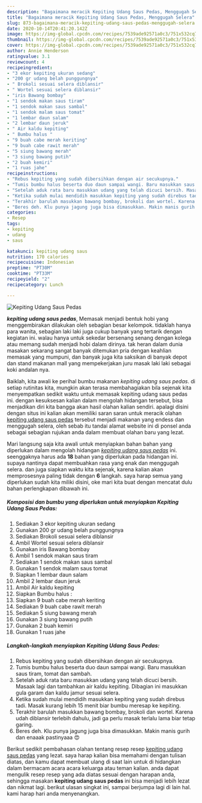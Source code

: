 ```yaml
---
description: "Bagaimana meracik Kepiting Udang Saus Pedas, Menggugah Selera"
title: "Bagaimana meracik Kepiting Udang Saus Pedas, Menggugah Selera"
slug: 873-bagaimana-meracik-kepiting-udang-saus-pedas-menggugah-selera
date: 2020-10-14T20:41:20.142Z
image: https://img-global.cpcdn.com/recipes/7539ade92571a0c3/751x532cq70/kepiting-udang-saus-pedas-foto-resep-utama.jpg
thumbnail: https://img-global.cpcdn.com/recipes/7539ade92571a0c3/751x532cq70/kepiting-udang-saus-pedas-foto-resep-utama.jpg
cover: https://img-global.cpcdn.com/recipes/7539ade92571a0c3/751x532cq70/kepiting-udang-saus-pedas-foto-resep-utama.jpg
author: Annie Henderson
ratingvalue: 3.1
reviewcount: 4
recipeingredient:
- "3 ekor kepiting ukuran sedang"
- "200 gr udang belah punggungnya"
- " Brokoli sesuai selera diblansir"
- " Wortel sesuai selera diblansir"
- "iris Bawang bombay"
- "1 sendok makan saus tiram"
- "1 sendok makan saus sambal"
- "1 sendok malam saus tomat"
- "1 lembar daun salam"
- "2 lembar daun jeruk"
- " Air kaldu kepiting"
- " Bumbu halus "
- "9 buah cabe merah keriting"
- "9 buah cabe rawit merah"
- "5 siung bawang merah"
- "3 siung bawang putih"
- "2 buah kemiri"
- "1 ruas jahe"
recipeinstructions:
- "Rebus kepiting yang sudah dibersihkan dengan air secukupnya."
- "Tumis bumbu halus beserta duo daun sampai wangi. Baru masukkan saus tiram, tomat dan sambah."
- "Setelah aduk rata baru masukkan udang yang telah dicuci bersih. Masaak lagi dan tambahkan air kaldu kepiting. Dibagian ini masukkan gula garam dan kaldu jamur sesuai selera."
- "Ketika sudah mulai mendidih masukkan kepiting yang sudah direbus tadi. Masak kurang lebih 15 menit biar bumbu meresap ke kepiting."
- "Terakhir barulah masukkan bawang bombay, brokoli dan wortel. Karena udah diblansir terlebih dahulu, jadi ga perlu masak terlalu lama biar tetap garing."
- "Beres deh. Klu punya jagung juga bisa dimasukkan. Makin manis gurih dan enaaak pastinyaaa 😍"
categories:
- Resep
tags:
- kepiting
- udang
- saus

katakunci: kepiting udang saus 
nutrition: 170 calories
recipecuisine: Indonesian
preptime: "PT30M"
cooktime: "PT33M"
recipeyield: "2"
recipecategory: Lunch

---
```



![Kepiting Udang Saus Pedas](https://img-global.cpcdn.com/recipes/7539ade92571a0c3/751x532cq70/kepiting-udang-saus-pedas-foto-resep-utama.jpg)

<b><i>kepiting udang saus pedas</i></b>, Memasak menjadi bentuk hobi yang menggembirakan dilakukan oleh sebagian besar kelompok. tidaklah hanya para wanita, sebagian laki laki juga cukup banyak yang tertarik dengan kegiatan ini. walau hanya untuk sekedar bersenang senang dengan kolega atau memang sudah menjadi hobi dalam dirinya. tak heran dalam dunia masakan sekarang sangat banyak ditemukan pria dengan keahlian memasak yang mumpuni, dan banyak juga kita saksikan di banyak depot dan stand makanan mall yang mempekerjakan juru masak laki laki sebagai koki andalan nya.



Baiklah, kita awali ke perihal bumbu makanan <i>kepiting udang saus pedas</i>. di setiap rutinitas kita, mungkin akan terasa membahagiakan bila sejenak kita menyempatkan sedikit waktu untuk memasak kepiting udang saus pedas ini. dengan kesuksesan kalian dalam mengolah hidangan tersebut, bisa menjadikan diri kita bangga akan hasil olahan kalian sendiri. apalagi disini dengan situs ini kalian akan memiliki saran saran untuk meracik olahan <u>kepiting udang saus pedas</u> tersebut menjadi makanan yang endess dan menggugah selera, oleh sebab itu tandai alamat website ini di ponsel anda sebagai sebagian rujukan anda dalam membuat olahan baru yang lezat.


Mari langsung saja kita awali untuk menyiapkan bahan bahan yang diperlukan dalam mengolah hidangan <u><i>kepiting udang saus pedas</i></u> ini. seenggaknya harus ada <b>18</b> bahan yang diperlukan pada hidangan ini. supaya nantinya dapat membuahkan rasa yang enak dan menggugah selera. dan juga siapkan waktu kita sejenak, karena kalian akan memprosesnya paling tidak dengan <b>6</b> langkah. saya harap semua yang diperlukan sudah kita miliki disini, oke mari kita buat dengan mencatat dulu bahan perlengkapan dibawah ini.

<!--inarticleads1-->

##### Komposisi dan bumbu yang diperlukan untuk menyiapkan Kepiting Udang Saus Pedas:

1. Sediakan 3 ekor kepiting ukuran sedang
1. Gunakan 200 gr udang belah punggungnya
1. Sediakan  Brokoli sesuai selera diblansir
1. Ambil  Wortel sesuai selera diblansir
1. Gunakan iris Bawang bombay
1. Ambil 1 sendok makan saus tiram
1. Sediakan 1 sendok makan saus sambal
1. Gunakan 1 sendok malam saus tomat
1. Siapkan 1 lembar daun salam
1. Ambil 2 lembar daun jeruk
1. Ambil  Air kaldu kepiting
1. Siapkan  Bumbu halus :
1. Siapkan 9 buah cabe merah keriting
1. Sediakan 9 buah cabe rawit merah
1. Sediakan 5 siung bawang merah
1. Gunakan 3 siung bawang putih
1. Gunakan 2 buah kemiri
1. Gunakan 1 ruas jahe




<!--inarticleads2-->

##### Langkah-langkah menyiapkan Kepiting Udang Saus Pedas:

1. Rebus kepiting yang sudah dibersihkan dengan air secukupnya.
1. Tumis bumbu halus beserta duo daun sampai wangi. Baru masukkan saus tiram, tomat dan sambah.
1. Setelah aduk rata baru masukkan udang yang telah dicuci bersih. Masaak lagi dan tambahkan air kaldu kepiting. Dibagian ini masukkan gula garam dan kaldu jamur sesuai selera.
1. Ketika sudah mulai mendidih masukkan kepiting yang sudah direbus tadi. Masak kurang lebih 15 menit biar bumbu meresap ke kepiting.
1. Terakhir barulah masukkan bawang bombay, brokoli dan wortel. Karena udah diblansir terlebih dahulu, jadi ga perlu masak terlalu lama biar tetap garing.
1. Beres deh. Klu punya jagung juga bisa dimasukkan. Makin manis gurih dan enaaak pastinyaaa 😍




Berikut sedikit pembahasan olahan tentang resep resep <u>kepiting udang saus pedas</u> yang lezat. saya harap kalian bisa memahami dengan tulisan diatas, dan kamu dapat membuat ulang di saat lain untuk di hidangkan dalam bermacam acara acara keluarga atau teman kalian. anda dapat mengulik resep resep yang ada diatas sesuai dengan harapan anda, sehingga masakan <b>kepiting udang saus pedas</b> ini bisa menjadi lebih lezat dan nikmat lagi. berikut ulasan singkat ini, sampai berjumpa lagi di lain hal. kami harap hari anda menyenangkan.
